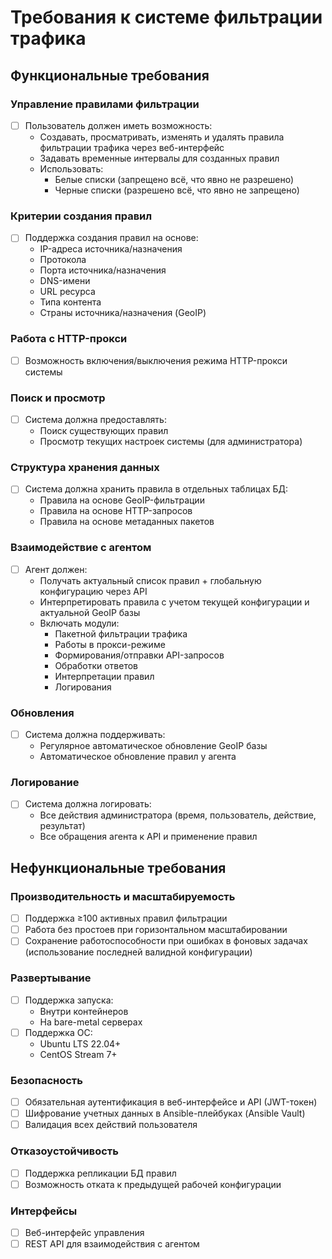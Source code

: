# Требования к системе фильтрации трафика

## Функциональные требования

### Управление правилами фильтрации
- [ ] Пользователь должен иметь возможность:
  - Создавать, просматривать, изменять и удалять правила фильтрации трафика через веб-интерфейс
  - Задавать временные интервалы для созданных правил
  - Использовать:
    - Белые списки (запрещено всё, что явно не разрешено)
    - Черные списки (разрешено всё, что явно не запрещено)

### Критерии создания правил
- [ ] Поддержка создания правил на основе:
  - IP-адреса источника/назначения
  - Протокола
  - Порта источника/назначения
  - DNS-имени
  - URL ресурса
  - Типа контента
  - Страны источника/назначения (GeoIP)

### Работа с HTTP-прокси
- [ ] Возможность включения/выключения режима HTTP-прокси системы

### Поиск и просмотр
- [ ] Система должна предоставлять:
  - Поиск существующих правил
  - Просмотр текущих настроек системы (для администратора)

### Структура хранения данных
- [ ] Система должна хранить правила в отдельных таблицах БД:
  - Правила на основе GeoIP-фильтрации
  - Правила на основе HTTP-запросов
  - Правила на основе метаданных пакетов

### Взаимодействие с агентом
- [ ] Агент должен:
  - Получать актуальный список правил + глобальную конфигурацию через API
  - Интерпретировать правила с учетом текущей конфигурации и актуальной GeoIP базы
  - Включать модули:
    - Пакетной фильтрации трафика
    - Работы в прокси-режиме
    - Формирования/отправки API-запросов
    - Обработки ответов
    - Интерпретации правил
    - Логирования

### Обновления
- [ ] Система должна поддерживать:
  - Регулярное автоматическое обновление GeoIP базы
  - Автоматическое обновление правил у агента

### Логирование
- [ ] Система должна логировать:
  - Все действия администратора (время, пользователь, действие, результат)
  - Все обращения агента к API и применение правил

## Нефункциональные требования

### Производительность и масштабируемость
- [ ] Поддержка ≥100 активных правил фильтрации
- [ ] Работа без простоев при горизонтальном масштабировании
- [ ] Сохранение работоспособности при ошибках в фоновых задачах (использование последней валидной конфигурации)

### Развертывание
- [ ] Поддержка запуска:
  - Внутри контейнеров
  - На bare-metal серверах
- [ ] Поддержка ОС:
  - Ubuntu LTS 22.04+
  - CentOS Stream 7+

### Безопасность
- [ ] Обязательная аутентификация в веб-интерфейсе и API (JWT-токен)
- [ ] Шифрование учетных данных в Ansible-плейбуках (Ansible Vault)
- [ ] Валидация всех действий пользователя

### Отказоустойчивость
- [ ] Поддержка репликации БД правил
- [ ] Возможность отката к предыдущей рабочей конфигурации

### Интерфейсы
- [ ] Веб-интерфейс управления
- [ ] REST API для взаимодействия с агентом